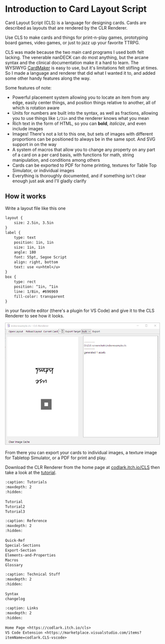 # Introduction to Card Layout Script

Card Layout Script (CLS) is a language for designing cards. Cards are described as layouts that are rendered by the CLR Renderer.

Use CLS to make cards and things for print-n-play games, prototyping board games, video games, or just to jazz up your favorite TTRPG.

CLS was made because the two main card programs I used both felt lacking. The venerable nanDECK can do most anything, but the arcane syntax and the clinical documentation make it a hard to learn. The WYSIWYG [CardMaker](https://github.com/nhmkdev/cardmaker) is easy to use, but it's limitations felt stifling at times.  So I made a language and renderer that did what I wanted it to, and added some other handy features along the way. 

Some features of note:

 - Powerful placement system allowing you to locate an item from any edge, easily center things, and position things relative to another, all of which is rotation aware
 - Units for numbers are built into the syntax, as well as fractions, allowing you to use things like `1/3in` and the renderer knows what you mean
 - Rich text in the form of HTML, so you can **bold**, *italicize*, and even include images
 - Images! There's not a lot to this one, but sets of images with different proportions can be positioned to always be in the same spot. And SVG support in on the way
 - A system of macros that allow you to change any property on any part of a card on a per card basis, with functions for math, string manipulation, and conditions among others
 - Cards can be exported to PDF for home printing, textures for Table Top Simulator, or individual images
 - Everything is thoroughly documented, and if something isn't clear enough just ask and I'll gladly clarify


## How it works
Write a layout file like this one

    layout {
        size: 2.5in, 3.5in
    }
    label {
        type: text
        position: 1in, 1in
        size: 1in, 1in
        angle: 180
        font: 55pt, Segoe Script
        align: right, bottom
        text: use <u>html</u>
    }
    box {
        type: rect
        position: ^1in, ^1in
        line: 1/8in, #696969
        fill-color: transparent
    }

in your favorite editor (there's a plugin for VS Code) and give it to the CLS Renderer to see how it looks.

![](./img/index-shot.png)

From there you can export your cards to individual images, a texture image for Tabletop Simulator, or a PDF for print and play.

Download the CLR Renderer from the home page at [codlark.itch.io/CLS](https://codlark.itch.io/CLS) then take a look at the [tutorial](./Tutorial.md).


```{toctree}
:caption: Tutorials
:maxdepth: 2
:hidden:

Tutorial
Tutorial2
Tutorial3
```
```{toctree}
:caption: Reference
:maxdepth: 2
:hidden:

Quick-Ref
Special-Sections
Export-Section
Elements-and-Properties
Macros
Glossary
```
```{toctree}
:caption: Technical Stuff
:maxdepth: 2
:hidden:

Syntax
changelog
```
```{toctree}
:caption: Links
:maxdepth: 2
:hidden:

Home Page <https://codlark.itch.io/cls>
VS Code Extension <https://marketplace.visualstudio.com/items?itemName=codlark.CLS-vscode>
```